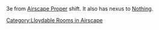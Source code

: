 3e from [Airscape Proper](:Category:Airscape_Proper.md "wikilink")
shift. It also has nexus to [Nothing](Nothing "wikilink").

[Category:Lloydable Rooms in
Airscape](Category:Lloydable_Rooms_in_Airscape "wikilink")
